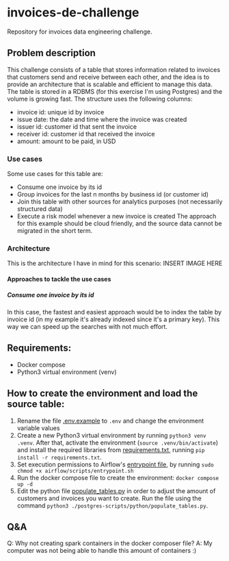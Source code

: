 # invoices-de-challenge
Repository for invoices data engineering challenge.

## Problem description
This challenge consists of a table that stores information related to invoices that customers send and receive between each other, and the idea is to provide an architecture that is scalable and efficient to manage this data.
The table is stored in a RDBMS (for this exercise I'm using Postgres) and the volume is growing fast. The structure uses the following columns:
* invoice id: unique id by invoice
* issue date: the date and time where the invoice was created
* issuer id: customer id that sent the invoice
* receiver id: customer id that received the invoice
* amount: amount to be paid, in USD

### Use cases
Some use cases for this table are:
* Consume one invoice by its id
* Group invoices for the last n months by business id (or customer id)
* Join this table with other sources for analytics purposes (not necessarily structured data)
* Execute a risk model whenever a new invoice is created
The approach for this example should be cloud friendly, and the source data cannot be migrated in the short term.

### Architecture
This is the architecture I have in mind for this scenario:
INSERT IMAGE HERE

#### Approaches to tackle the use cases
##### Consume one invoice by its id
In this case, the fastest and easiest approach would be to index the table by invoice id (in my example it's already indexed since it's a primary key). This way we can speed up the searches with not much effort.

## Requirements:
- Docker compose
- Python3 virtual environment (venv)

## How to create the environment and load the source table:
1. Rename the file [.env.example](.env.example) to `.env` and change the environment variable values
2. Create a new Python3 virtual environment by running `python3 venv .venv`. After that, activate the environment (`source .venv/bin/activate`) and install the required libraries from [requirements.txt](requirements.txt), running `pip install -r requirements.txt`.
3. Set execution permissions to Airflow's [entrypoint file](./airflow/scripts/entrypoint.sh), by running `sudo chmod +x airflow/scripts/entrypoint.sh`
3. Run the docker compose file to create the environment: `docker compose up -d`
4. Edit the python file [populate_tables.py](populate_tables.py) in order to adjust the amount of customers and invoices you want to create. Run the file using the command `python3 ./postgres-scripts/python/populate_tables.py`.

## Q&A
Q: Why not creating spark containers in the docker composer file?
A: My computer was not being able to handle this amount of containers :)